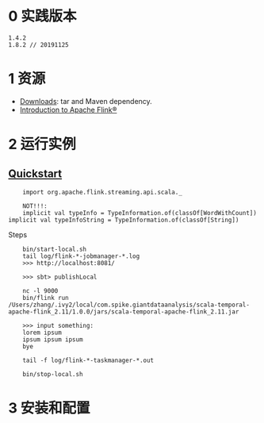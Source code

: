 

# 0 实践版本

	1.4.2
	1.8.2 // 20191125

# 1 资源

+ [Downloads](http://flink.apache.org/downloads.html): tar and Maven dependency.
+ [Introduction to Apache Flink®](http://flink.apache.org/introduction.html)



# 2 运行实例


## [Quickstart](https://ci.apache.org/projects/flink/flink-docs-release-1.4/quickstart/setup_quickstart.html)


		import org.apache.flink.streaming.api.scala._

		NOT!!!:
		implicit val typeInfo = TypeInformation.of(classOf[WordWithCount])
    implicit val typeInfoString = TypeInformation.of(classOf[String])


Steps


		bin/start-local.sh
		tail log/flink-*-jobmanager-*.log
		>>> http://localhost:8081/

		>>> sbt> publishLocal

		nc -l 9000
		bin/flink run /Users/zhang/.ivy2/local/com.spike.giantdataanalysis/scala-temporal-apache-flink_2.11/1.0.0/jars/scala-temporal-apache-flink_2.11.jar

		>>> input something:
		lorem ipsum
		ipsum ipsum ipsum
		bye

		tail -f log/flink-*-taskmanager-*.out

		bin/stop-local.sh



# 3 安装和配置
